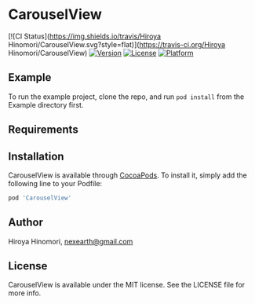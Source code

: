 # CarouselView

[![CI Status](https://img.shields.io/travis/Hiroya Hinomori/CarouselView.svg?style=flat)](https://travis-ci.org/Hiroya Hinomori/CarouselView)
[![Version](https://img.shields.io/cocoapods/v/CarouselView.svg?style=flat)](https://cocoapods.org/pods/CarouselView)
[![License](https://img.shields.io/cocoapods/l/CarouselView.svg?style=flat)](https://cocoapods.org/pods/CarouselView)
[![Platform](https://img.shields.io/cocoapods/p/CarouselView.svg?style=flat)](https://cocoapods.org/pods/CarouselView)

## Example

To run the example project, clone the repo, and run `pod install` from the Example directory first.

## Requirements

## Installation

CarouselView is available through [CocoaPods](https://cocoapods.org). To install
it, simply add the following line to your Podfile:

```ruby
pod 'CarouselView'
```

## Author

Hiroya Hinomori, nexearth@gmail.com

## License

CarouselView is available under the MIT license. See the LICENSE file for more info.
